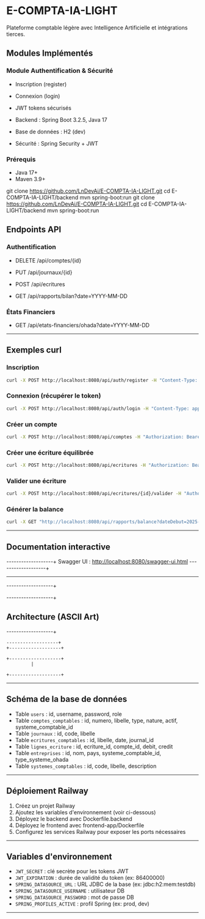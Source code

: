 # E-COMPTA-IA-LIGHT

Plateforme comptable légère avec Intelligence Artificielle et intégrations tierces.

## Modules Implémentés

### Module Authentification & Sécurité
- Inscription (register)
- Connexion (login)
- JWT tokens sécurisés

- Backend : Spring Boot 3.2.5, Java 17
- Base de données : H2 (dev)
- Sécurité : Spring Security + JWT

### Prérequis
- Java 17+
- Maven 3.9+


git clone https://github.com/LnDevAi/E-COMPTA-IA-LIGHT.git
cd E-COMPTA-IA-LIGHT/backend
mvn spring-boot:run
git clone https://github.com/LnDevAi/E-COMPTA-IA-LIGHT.git
cd E-COMPTA-IA-LIGHT/backend
mvn spring-boot:run



## Endpoints API

### Authentification



- DELETE /api/comptes/{id}

- PUT /api/journaux/{id}

- POST /api/ecritures



- GET /api/rapports/bilan?date=YYYY-MM-DD

### États Financiers
- GET /api/etats-financiers/ohada?date=YYYY-MM-DD

---

## Exemples curl


### Inscription
```bash
curl -X POST http://localhost:8080/api/auth/register -H "Content-Type: application/json" -d '{"username":"admin","password":"admin123","role":"ADMIN"}'
```


### Connexion (récupérer le token)
```bash
curl -X POST http://localhost:8080/api/auth/login -H "Content-Type: application/json" -d '{"username":"admin","password":"admin123"}'
```


### Créer un compte
```bash
curl -X POST http://localhost:8080/api/comptes -H "Authorization: Bearer {token}" -H "Content-Type: application/json" -d '{"numero":"6000","libelle":"Achats","type":"ACTIF","nature":"DEBIT"}'
```


### Créer une écriture équilibrée
```bash
curl -X POST http://localhost:8080/api/ecritures -H "Authorization: Bearer {token}" -H "Content-Type: application/json" -d '{"libelle":"Achat marchandises","date":"2025-10-01","journalCode":"AC","lignes":[{"compte":"6000","debit":50000,"credit":0},{"compte":"401","debit":0,"credit":50000}]}'
```


### Valider une écriture
```bash
curl -X POST http://localhost:8080/api/ecritures/{id}/valider -H "Authorization: Bearer {token}"
```

### Générer la balance
```bash
curl -X GET "http://localhost:8080/api/rapports/balance?dateDebut=2025-01-01&dateFin=2025-12-31" -H "Authorization: Bearer {token}"
```

---

## Documentation interactive

-------------------+
Swagger UI : [http://localhost:8080/swagger-ui.html](http://localhost:8080/swagger-ui.html)
-------------------+

---
-------------------+

-------------------+
## Architecture (ASCII Art)

-------------------+
```
-------------------+
+-------------------+

+-------------------+
		 |

+-------------------+
```

---

## Schéma de la base de données
- Table `users` : id, username, password, role
- Table `comptes_comptables` : id, numero, libelle, type, nature, actif, systeme_comptable_id
- Table `journaux` : id, code, libelle
- Table `ecritures_comptables` : id, libelle, date, journal_id
- Table `lignes_ecriture` : id, ecriture_id, compte_id, debit, credit
- Table `entreprises` : id, nom, pays, systeme_comptable_id, type_systeme_ohada
- Table `systemes_comptables` : id, code, libelle, description

---

## Déploiement Railway

1. Créez un projet Railway
2. Ajoutez les variables d'environnement (voir ci-dessous)
3. Déployez le backend avec Dockerfile.backend
4. Déployez le frontend avec frontend-app/Dockerfile
5. Configurez les services Railway pour exposer les ports nécessaires

---

## Variables d'environnement

- `JWT_SECRET` : clé secrète pour les tokens JWT
- `JWT_EXPIRATION` : durée de validité du token (ex: 86400000)
- `SPRING_DATASOURCE_URL` : URL JDBC de la base (ex: jdbc:h2:mem:testdb)
- `SPRING_DATASOURCE_USERNAME` : utilisateur DB
- `SPRING_DATASOURCE_PASSWORD` : mot de passe DB
- `SPRING_PROFILES_ACTIVE` : profil Spring (ex: prod, dev)

---
